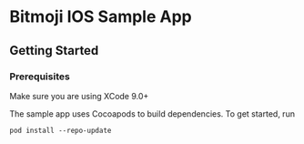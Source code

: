 # Bitmoji IOS Sample App

## Getting Started

### Prerequisites

Make sure you are using XCode 9.0+

The sample app uses Cocoapods to build dependencies. To get started, run

```
pod install --repo-update
```
